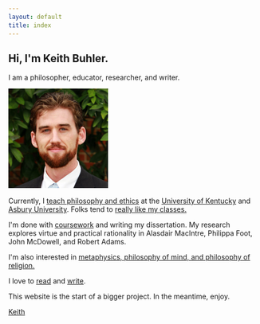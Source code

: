 ```yaml
---
layout: default
title: index
---
```


## Hi, I'm Keith Buhler.

I am a philosopher, educator, researcher, and writer.

<img src="/img/face3.jpg" alt="Keith" height="200" width="200">

Currently, I [teach philosophy and ethics](/teaching) at the [University of Kentucky](https://philosophy.as.uky.edu/users/kebu226) and [Asbury University](http://colleges.usnews.rankingsandreviews.com/best-colleges/rankings/regional-colleges-south). Folks tend to [really like my classes.](http://www.ratemyprofessors.com/ShowRatings.jsp?tid=1822771)

I'm done with [coursework](/phd) and writing my dissertation. My research explores virtue and practical rationality in Alasdair MacIntre, Philippa Foot, John McDowell, and Robert Adams. 

I'm also interested in [metaphysics, philosophy of mind, and philosophy of religion.](https://uky.academia.edu/KeithBuhler)

I love to [read](http://www.readingintentionally.com) and [write](http://circularreason.github.io/writings). 

This website is the start of a bigger project. In the meantime, enjoy.

[Keith](mailto:keithedbuhler@gmail.com)